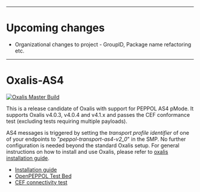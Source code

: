 
---
# Upcoming changes
* Organizational changes to project - GroupID, Package name refactoring etc.

---

# Oxalis-AS4

[![Oxalis Master Build](https://github.com/OxalisCommunity/oxalis-as4/workflows/oxalis-as4%20Master%20Build/badge.svg?branch=master)](https://github.com/OxalisCommunity/oxalis-as4/actions?query=workflow%3A%22oxalis-as4%20Master%20Build%22)

This is a release candidate of Oxalis with support for PEPPOL AS4 pMode.
It supports Oxalis v4.0.3, v4.0.4 and v4.1.x and passes the CEF conformance test (excluding tests requiring multiple payloads).

AS4 messages is triggered by setting the _transport profile identifier_ of one of your endpoints to "_peppol-transport-as4-v2_0_" in the SMP. No further configuration is needed beyond the standard Oxalis setup.
For general instructions on how to install and use Oxalis, please refer to [oxalis installation guide](https://github.com/difi/oxalis/blob/master/doc/installation.md).

* [Installation guide](docs/installation/index.md)
* [OpenPEPPOL Test Bed](docs/peppol-test-bed/index.md)
* [CEF connectivity test](docs/cef-connectivity/index.md)



